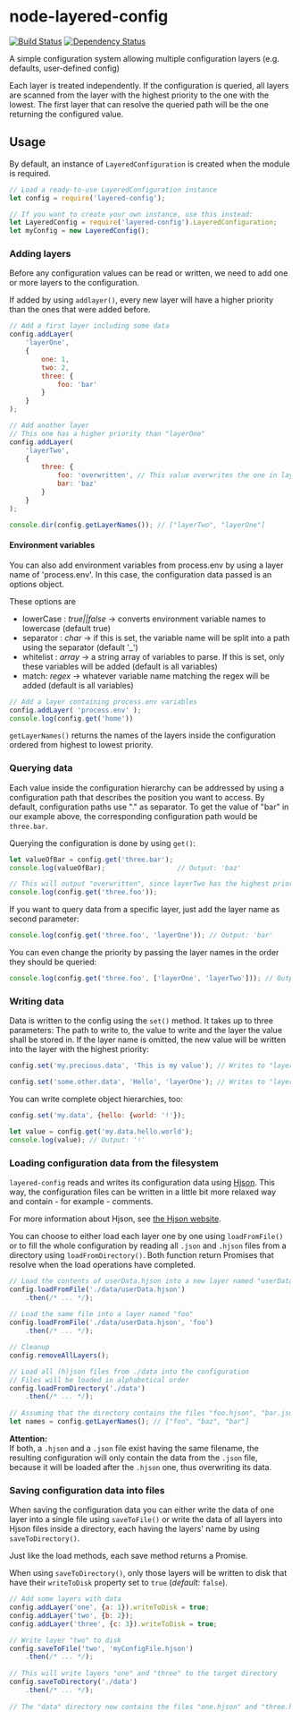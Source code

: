 # node-layered-config 
[![Build Status](https://travis-ci.org/derWhity/node-layered-config.svg?branch=master)](https://travis-ci.org/derWhity/node-layered-config) [![Dependency Status](https://www.versioneye.com/user/projects/57a679a9fcd74d1602ca57fb/badge.svg?style=flat-square)](https://www.versioneye.com/user/projects/57a679a9fcd74d1602ca57fb)

A simple configuration system allowing multiple configuration layers (e.g. defaults, user-defined config)

Each layer is treated independently. If the configuration is queried, all layers are scanned from the layer with the highest priority to the one with the lowest. The first layer that can resolve the queried path will be the one returning the configured value.

## Usage

By default, an instance of `LayeredConfiguration` is created when the module is required.

```javascript
// Load a ready-to-use LayeredConfiguration instance
let config = require('layered-config');

// If you want to create your own instance, use this instead:
let LayeredConfig = require('layered-config').LayeredConfiguration;
let myConfig = new LayeredConfig();

```

### Adding layers

Before any configuration values can be read or written, we need to add one or more layers to the configuration.

If added by using `addlayer()`, every new layer will have a higher priority than the ones that were added before.

```javascript
// Add a first layer including some data
config.addLayer(
    'layerOne', 
    {
        one: 1,
        two: 2,
        three: {
            foo: 'bar'
        }
    }
);

// Add another layer
// This one has a higher priority than "layerOne"
config.addLayer(
    'layerTwo', 
    {
        three: {
            foo: 'overwritten', // This value overwrites the one in layerOne
            bar: 'baz'
        }
    }
);

console.dir(config.getLayerNames()); // ["layerTwo", "layerOne"]

```

#### Environment variables

You can also add environment variables from process.env by using a layer name of 'process.env'. In this case, the configuration data passed is an options object. 

These options are

* lowerCase : _true||false_ -> converts environment variable names to lowercase (default true)
* separator : _char_ -> if this is set, the variable name will be split into a path using the separator (default '_')
* whitelist : _array_ -> a string array of variables to parse. If this is set, only these variables will be added (default is all variables)
* match: _regex_ -> whatever variable name matching the regex will be added (default is all variables)


```javascript
// Add a layer containing process.env variables
config.addLayer( 'process.env' );
console.log(config.get('home'))
```

`getLayerNames()` returns the names of the layers inside the configuration ordered from highest to lowest priority.

### Querying data

Each value inside the configuration hierarchy can be addressed by using a configuration path that describes the position you want to access. By default, configuration paths use "." as separator. To get the value of "bar" in our example above, the corresponding configuration path would be `three.bar`.

Querying the configuration is done by using `get()`:

```javascript
let valueOfBar = config.get('three.bar');
console.log(valueOfBar);                  // Output: 'baz'

// This will output "overwritten", since layerTwo has the highest priority
console.log(config.get('three.foo'));
```

If you want to query data from a specific layer, just add the layer name as second parameter:

```javascript
console.log(config.get('three.foo', 'layerOne')); // Output: 'bar'
```
You can even change the priority by passing the layer names in the order they should be queried:

```javascript
console.log(config.get('three.foo', ['layerOne', 'layerTwo'])); // Output: 'bar'
```
### Writing data

Data is written to the config using the `set()` method. It takes up to three parameters: The path to write to, the value to write and the layer the value shall be stored in. If the layer name is omitted, the new value will be written into the layer with the highest priority:

```javascript
config.set('my.precious.data', 'This is my value'); // Writes to "layerTwo"

config.set('some.other.data', 'Hello', 'layerOne'); // Writes to "layerOne"
```

You can write complete object hierarchies, too:
```javascript
config.set('my.data', {hello: {world: '!'});

let value = config.get('my.data.hello.world');
console.log(value); // Output: '!'
```

### Loading configuration data from the filesystem

`layered-config` reads and writes its configuration data using [Hjson](https://hjson.org/). This way, the configuration files can be written in a little bit more relaxed way and contain - for example - comments.

For more information about Hjson, see [the Hjson website](https://hjson.org/).

You can choose to either load each layer one by one using `loadFromFile()` or to fill the whole configuration by reading all `.json` and `.hjson` files from a directory using `loadFromDirectory()`. Both function return Promises that resolve when the load operations have completed.

```javascript
// Load the contents of userData.hjson into a new layer named "userData"
config.loadFromFile('./data/userData.hjson')
    .then(/* ... */);
    
// Load the same file into a layer named "foo"
config.loadFromFile('./data/userData.hjson', 'foo')
    .then(/* ... */);

// Cleanup
config.removeAllLayers();

// Load all (h)json files from ./data into the configuration
// Files will be loaded in alphabetical order
config.loadFromDirectory('./data')
    .then(/* ... */);
    
// Assuming that the directory contains the files "foo.hjson", "bar.json" and "baz.hjson",
let names = config.getLayerNames(); // ["foo", "baz", "bar"]
``` 

**Attention:**<br/>
If both, a `.hjson` and a `.json` file exist having the same filename, the resulting configuration will only contain the data from the `.json` file, because it will be loaded after the `.hjson` one, thus overwriting its data.

### Saving configuration data into files

When saving the configuration data you can either write the data of one layer into a single file using `saveToFile()` or write the data of all layers into Hjson files inside a directory, each having the layers' name by using `saveToDirectory()`.

Just like the load methods, each save method returns a Promise.

When using `saveToDirectory()`, only those layers will be written to disk that have their `writeToDisk` property set to `true` (_default:_ `false`).

```javascript
// Add some layers with data
config.addLayer('one', {a: 1}).writeToDisk = true;
config.addLayer('two', {b: 2});
config.addLayer('three', {c: 3}).writeToDisk = true;

// Write layer "two" to disk
config.saveToFile('two', 'myConfigFile.hjson')
    .then(/* ... */);
    
// This will write layers "one" and "three" to the target directory
config.saveToDirectory('./data')
    .then(/* ... */);
    
// The "data" directory now contains the files "one.hjson" and "three.hjson"
```